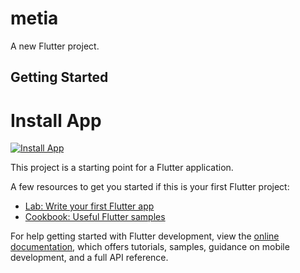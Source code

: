 # metia

A new Flutter project.

## Getting Started

# Install App

<a href="https://moaadhzair.github.io/Metia/" target="_blank">
  <img src="https://img.shields.io/badge/Install-App-blue" alt="Install App">
</a>


This project is a starting point for a Flutter application.

A few resources to get you started if this is your first Flutter project:

- [Lab: Write your first Flutter app](https://docs.flutter.dev/get-started/codelab)
- [Cookbook: Useful Flutter samples](https://docs.flutter.dev/cookbook)

For help getting started with Flutter development, view the
[online documentation](https://docs.flutter.dev/), which offers tutorials,
samples, guidance on mobile development, and a full API reference.


